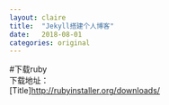 ```yaml
---
layout: claire
title:  "Jekyll搭建个人博客"
date:   2018-08-01
categories: original
---
```

#下载ruby  
下载地址：  
[Title]http://rubyinstaller.org/downloads/